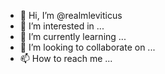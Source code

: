 - 👋 Hi, I’m @realmleviticus
- 👀 I’m interested in ...
- 🌱 I’m currently learning ...
- 💞️ I’m looking to collaborate on ...
- 📫 How to reach me ...

<!---
Mk-levie/Mk-levie is a ✨ special ✨ repository because its `README.md` (this file) appears on your GitHub profile.
You can click the Preview link to take a look at your changes.
--->
